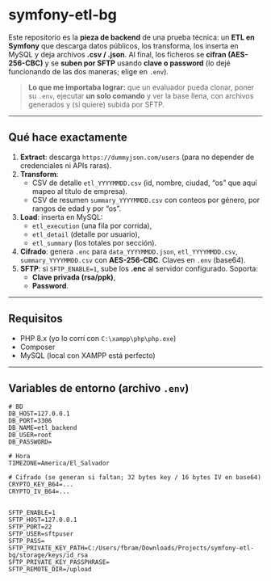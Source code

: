 ﻿# symfony-etl-bg

Este repositorio es la **pieza de backend** de una prueba técnica: un **ETL en Symfony** que descarga datos públicos, los transforma, los inserta en MySQL y deja archivos **.csv / .json**. Al final, los ficheros se **cifran (AES-256-CBC)** y se **suben por SFTP** usando **clave o password** (lo dejé funcionando de las dos maneras; elige en `.env`).

> **Lo que me importaba lograr:** que un evaluador pueda clonar, poner su `.env`, ejecutar **un solo comando** y ver la base llena, con archivos generados y (si quiere) subida por SFTP.

---

## Qué hace exactamente

1. **Extract**: descarga `https://dummyjson.com/users` (para no depender de credenciales ni APIs raras).
2. **Transform**:
   - CSV de detalle `etl_YYYYMMDD.csv` (id, nombre, ciudad, “os” que aquí mapeo al título de empresa).
   - CSV de resumen `summary_YYYYMMDD.csv` con conteos por género, por rangos de edad y por “os”.
3. **Load**: inserta en MySQL:
   - `etl_execution` (una fila por corrida),
   - `etl_detail` (detalle por usuario),
   - `etl_summary` (los totales por sección).
4. **Cifrado**: genera `.enc` para `data_YYYYMMDD.json`, `etl_YYYYMMDD.csv`, `summary_YYYYMMDD.csv` con **AES-256-CBC**. Claves en `.env` (base64).
5. **SFTP**: si `SFTP_ENABLE=1`, sube los **.enc** al servidor configurado. Soporta:
   - **Clave privada (rsa/ppk)**,
   - **Password**.

---

## Requisitos

- PHP 8.x (yo lo corrí con `C:\xampp\php\php.exe`)
- Composer
- MySQL (local con XAMPP está perfecto)

---

## Variables de entorno (archivo `.env`)
```env
# BD
DB_HOST=127.0.0.1
DB_PORT=3306
DB_NAME=etl_backend
DB_USER=root
DB_PASSWORD=

# Hora
TIMEZONE=America/El_Salvador

# Cifrado (se generan si faltan; 32 bytes key / 16 bytes IV en base64)
CRYPTO_KEY_B64=...
CRYPTO_IV_B64=...


SFTP_ENABLE=1
SFTP_HOST=127.0.0.1
SFTP_PORT=22
SFTP_USER=sftpuser
SFTP_PASS=
SFTP_PRIVATE_KEY_PATH=C:/Users/fbram/Downloads/Projects/symfony-etl-bg/storage/keys/id_rsa
SFTP_PRIVATE_KEY_PASSPHRASE=
SFTP_REMOTE_DIR=/upload
